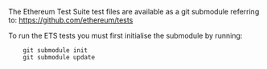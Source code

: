 The Ethereum Test Suite test files are available as a git submodule referring to:
https://github.com/ethereum/tests

To run the ETS tests you must first initialise the submodule by running:
```
    git submodule init
    git submodule update
```
